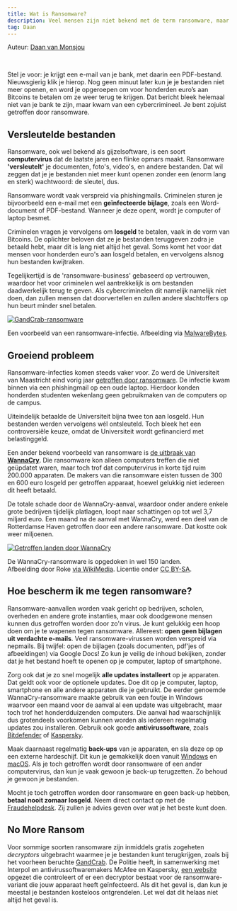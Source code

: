 ```yaml
---
title: Wat is Ransomware?
description: Veel mensen zijn niet bekend met de term ransomware, maar toch is het een groeiend probleem. Zo werd in december de Universiteit Maastricht getroffen door zulke gijzelsoftware. Wil je weten wat ransomware precies is, en wat je ertegen kunt doen? Kijk dan hier!
tag: Daan
---
```

<p class="auteur">Auteur: <a href="https://opgelichtoverijssel.nl/tag/Daan">Daan van Monsjou</a></p>
<br>


Stel je voor: je krijgt een e-mail van je bank, met daarin een PDF-bestand. Nieuwsgierig klik je hierop. Nog geen minuut later kun je je bestanden niet meer openen, en word je opgeroepen om voor honderden euro’s aan Bitcoins te betalen om ze weer terug te krijgen. Dat bericht bleek helemaal niet van je bank te zijn, maar kwam van een cybercrimineel. Je bent zojuist getroffen door ransomware.

## Versleutelde bestanden

Ransomware, ook wel bekend als gijzelsoftware, is een soort **computervirus** dat de laatste jaren een flinke opmars maakt. Ransomware **'versleutelt'** je documenten, foto's, video's, en andere bestanden. Dat wil zeggen dat je je bestanden niet meer kunt openen zonder een (enorm lang en sterk) wachtwoord: de sleutel, dus.

Ransomware wordt vaak verspreid via phishingmails. Criminelen sturen je bijvoorbeeld een e-mail met een **geïnfecteerde bijlage**, zoals een Word-document of PDF-bestand. Wanneer je deze opent, wordt je computer of laptop besmet.

Criminelen vragen je vervolgens om **losgeld** te betalen, vaak in de vorm van Bitcoins. De oplichter beloven dat ze je bestanden teruggeven zodra je betaald hebt, maar dit is lang niet altijd het geval. Soms komt het voor dat mensen voor honderden euro's aan losgeld betalen, en vervolgens alsnog hun bestanden kwijtraken.

Tegelijkertijd is de 'ransomware-business' gebaseerd op vertrouwen, waardoor het voor criminelen wel aantrekkelijk is om bestanden daadwerkelijk terug te geven. Als cybercriminelen dit namelijk namelijk niet doen, dan zullen mensen dat doorvertellen en zullen andere slachtoffers op hun beurt minder snel betalen.

<a href="https://blog.malwarebytes.com/wp-content/uploads/2018/01/GanCrab.png" title="GandCrab-ransomware"><img src="https://blog.malwarebytes.com/wp-content/uploads/2018/01/GanCrab.png" alt="GandCrab-ransomware"></a>

<p class="bijschrift">Een voorbeeld van een ransomware-infectie. Afbeelding via <a href="https://www.malwarebytes.com/gandcrab/" target="_blank">MalwareBytes</a>.</p>

## Groeiend probleem

Ransomware-infecties komen steeds vaker voor. Zo werd de Universiteit van Maastricht eind vorig jaar <a href="https://www.maastrichtuniversity.nl/um-cyber-attack-symposium-%E2%80%93-lessons-learnt" target = "_blank">getroffen door ransomware</a>. De infectie kwam binnen via een phishingmail op een oude laptop. Hierdoor konden honderden studenten wekenlang geen gebruikmaken van de computers op de campus.

Uiteindelijk betaalde de Universiteit bijna twee ton aan losgeld. Hun bestanden werden vervolgens wél ontsleuteld. Toch bleek het een controversiële keuze, omdat de Universiteit wordt gefinancierd met belastinggeld.

Een ander bekend voorbeeld van ransomware is <a href="https://www.wikiwand.com/nl/WannaCry" target="_blank">de uitbraak van **WannaCry**</a>. Die ransomware kon alleen computers treffen die niet geüpdatet waren, maar toch trof dat computervirus in korte tijd ruim 200.000 apparaten. De makers van die ransomware eisten tussen de 300 en 600 euro losgeld per getroffen apparaat, hoewel gelukkig niet iedereen dit heeft betaald.

De totale schade door de WannaCry-aanval, waardoor onder andere enkele grote bedrijven tijdelijk platlagen, loopt naar schattingen op tot wel 3,7 miljard euro. Een maand na de aanval met WannaCry, werd een deel van de Rotterdamse Haven getroffen door een andere ransomware. Dat kostte ook weer miljoenen.

<a href="https://upload.wikimedia.org/wikipedia/commons/3/3a/Countries_initially_affected_in_WannaCry_ransomware_attack.png" title="Getroffen landen door WannaCry"><img src="https://upload.wikimedia.org/wikipedia/commons/3/3a/Countries_initially_affected_in_WannaCry_ransomware_attack.png" alt="Getroffen landen door WannaCry"></a>

<p class="bijschrift">De WannaCry-ransomware is opgedoken in wel 150 landen.<br>Afbeelding door Roke <a href="https://commons.wikimedia.org/wiki/File:Countries_initially_affected_in_WannaCry_ransomware_attack.png" target="_blank">via WikiMedia</a>. Licentie onder <a href="https://creativecommons.org/licenses/by-sa/3.0" target = "_blank">CC BY-SA</a>.</p>

## Hoe bescherm ik me tegen ransomware?

Ransomware-aanvallen worden vaak gericht op bedrijven, scholen, overheden en andere grote instanties, maar ook doodgewone mensen kunnen dus getroffen worden door zo'n virus. Je kunt gelukkig een hoop doen om je te wapenen tegen ransomware. Allereest: **open geen bijlagen uit verdachte e-mails**. Veel ransomware-virussen worden verspreid via nepmails. Bij twijfel: open de bijlagen (zoals documenten, pdf'jes of afbeeldingen) via Google Docs! Zo kun je veilig de inhoud bekijken, zonder dat je het bestand hoeft te openen op je computer, laptop of smartphone.

Zorg ook dat je zo snel mogelijk **alle updates installeert** op je apparaten. Dat geldt ook voor de optionele updates. Doe dit op je computer, laptop, smartphone en alle andere apparaten die je gebruikt. De eerder genoemde WannaCry-ransomware maakte gebruik van een foutje in Windows waarvoor een maand voor de aanval al een update was uitgebracht, maar toch trof het honderdduizenden computers. Die aanval had waarschijnlijk dus grotendeels voorkomen kunnen worden als iedereen regelmatig updates zou installeren. Gebruik ook goede **antivirussoftware**, zoals <a href="https://www.bitdefender.nl/" target="_blank">Bitdefender</a> of <a href="https://www.kaspersky.nl/" target="_blank">Kaspersky</a>.

Maak daarnaast regelmatig **back-ups** van je apparaten, en sla deze op op een externe hardeschijf. Dit kun je gemakkelijk doen vanuit <a href="https://support.microsoft.com/nl-nl/help/4027408" target="_blank">Windows</a> en <a href="https://support.apple.com/mac-backup" target = "_blank">macOS</a>. Als je toch getroffen wordt door ransomware of een ander computervirus, dan kun je vaak gewoon je back-up terugzetten. Zo behoud je gewoon je bestanden.

Mocht je toch getroffen worden door ransomware en geen back-up hebben, **betaal nooit zomaar losgeld**. Neem direct contact op met de <a href="https://www.fraudehelpdesk.nl" target="_blank">Fraudehelpdesk</a>. Zij zullen je advies geven over wat je het beste kunt doen.

## No More Ransom

Voor sommige soorten ransomware zijn inmiddels gratis zogeheten *decryptors* uitgebracht waarmee je je bestanden kunt terugkrijgen, zoals bij het voorheen beruchte <a href="https://labs.bitdefender.com/2018/10/gandcrab-ransomware-decryption-tool-available-for-free/" target = "_blank">GandCrab</a>. De Politie heeft, in samenwerking met Interpol en antivirussoftwaremakers McAfee en Kaspersky, <a href="https://www.nomoreransom.org/nl/index.html" target="_blank">een website</a> opgezet die controleert of er een decryptor bestaat voor de ransomware-variant die jouw apparaat heeft geïnfecteerd. Als dit het geval is, dan kun je meestal je bestanden kosteloos ontgrendelen. Let wel dat dit helaas niet altijd het geval is.
